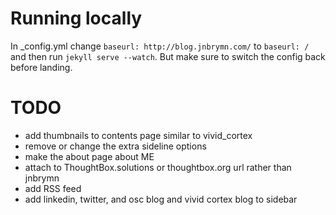 # Running locally
In _config.yml change `baseurl: http://blog.jnbrymn.com/` to `baseurl: /` and then run `jekyll serve --watch`. But make sure to switch the config back before landing.


# TODO
* add thumbnails to contents page similar to vivid_cortex
* remove or change the extra sideline options
* make the about page about ME
* attach to ThoughtBox.solutions or thoughtbox.org url rather than jnbrymn
* add RSS feed
* add linkedin, twitter, and osc blog and vivid cortex blog to sidebar

